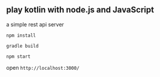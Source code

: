 ## play kotlin with node.js and JavaScript

a simple rest api server

```
npm install

gradle build

npm start

```

open `http://localhost:3000/` 